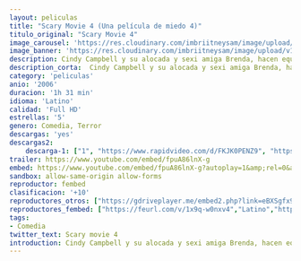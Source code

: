 ```yaml
---
layout: peliculas
title: "Scary Movie 4 (Una película de miedo 4)"
titulo_original: "Scary Movie 4"
image_carousel: 'https://res.cloudinary.com/imbriitneysam/image/upload/v1557692121/SCARY4POSTER-min.jpg'
image_banner: 'https://res.cloudinary.com/imbriitneysam/image/upload/v1557692126/SCARY4-BANNER-min.jpg'
description: Cindy Campbell y su alocada y sexi amiga Brenda, hacen equipo con el apuesto, pero inepto Tom Ryan, para salvar al mundo de una violenta invasión extraterrestre, con parodias de películas famosas como "War of the Worlds", "Saw II", "Million Dollar Baby" y "The Village". Entre las celebridades se incluyen a Carmen Electra, Shaquille O'Neal, Dr. Phil McGraw, Bill Pullman, Molly Shannon y Michael Madsen.
description_corta:  Cindy Campbell y su alocada y sexi amiga Brenda, hacen equipo con el apuesto, pero inepto Tom Ryan, para salvar al mundo de una violenta invasión extraterrestre, con parodias de películas famosas como "War of the Worlds", "Saw II", "Million Dollar Baby" y "The Village". Entre las celebridades se incluyen a Carmen Electra, Shaquille O'Neal, Dr. Phil McGraw, Bill Pullman, Molly Shannon y Michael Madsen.
category: 'peliculas'
anio: '2006'
duracion: '1h 31 min'
idioma: 'Latino'
calidad: 'Full HD'
estrellas: '5'
genero: Comedia, Terror
descargas: 'yes'
descargas2:
    descarga-1: ["1", "https://www.rapidvideo.com/d/FKJK0PENZ9", "https://www.google.com/s2/favicons?domain=openload.co","OpenLoad","https://res.cloudinary.com/imbriitneysam/image/upload/v1541473684/mexico.png", "Latino", "Full HD"]
trailer: https://www.youtube.com/embed/fpuA86lnX-g
embed: https://www.youtube.com/embed/fpuA86lnX-g?autoplay=1&amp;rel=0&amp;hd=1&border=0&wmode=opaque&enablejsapi=1&modestbranding=1&controls=1&showinfo=0
sandbox: allow-same-origin allow-forms
reproductor: fembed
clasificacion: '+10'
reproductores_otros: ["https://gdriveplayer.me/embed2.php?link=eBXSgfx9WnubKKXe2%252FkxqgaunY%252BrU5V%252FV0VNh5syn4RdHsqSc1gz8ksgyHRX23cqbyjxmMD0Rhqcvl8YOghZuka%252BqPS5qXLNKlmoE2VnjZ40ctVWAP2fzKAU%252FzaNW15H1S0D%252FCYbp33BwjkiXP65nCuf6dHRpfoeJ%252Bg98b4dOwxKmNp7q38f3OdvkUj1cP2w7q3%252FEOc0HYYLWY1VXi6LM5","Latino","https://mstream.website/8hayw0j0dwac","Latino"]
reproductores_fembed: ["https://feurl.com/v/1x9q-w0nxv4","Latino","https://feurl.com/v/365y4tm68qwxmk4","Latino"]
tags:
- Comedia
twitter_text: Scary movie 4
introduction: Cindy Campbell y su alocada y sexi amiga Brenda, hacen equipo con el apuesto, pero inepto Tom Ryan, para salvar al mundo de una violenta invasión extraterrestre, con parodias de películas famosas como "War of the Worlds", "Saw II", "Million Dollar Baby" y "The Village". Entre las celebridades se incluyen a Carmen Electra, Shaquille O'Neal, Dr. Phil McGraw, Bill Pullman, Molly Shannon y Michael Madsen.
---
```












